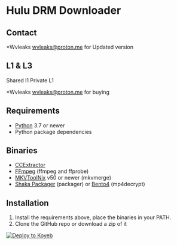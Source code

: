 # Hulu DRM Downloader
 
## Contact

*Wvleaks <wvleaks@proton.me> for Updated version

## L1 & L3 
Shared l1
Private L1 

*Wvleaks <wvleaks@proton.me> for buying
## Requirements

* [Python](https://python.org/) 3.7 or newer
* Python package dependencies

## Binaries

* [CCExtractor](https://ccextractor.org/)
* [FFmpeg](https://ffmpeg.org/ffmpeg.html) (ffmpeg and ffprobe)
* [MKVToolNix](https://mkvtoolnix.download/) v50 or newer (mkvmerge)
* [Shaka Packager](https://github.com/google/shaka-packager) (packager) or [Bento4](https://github.com/truedread/bento4) (mp4decrypt)

## Installation

1. Install the requirements above, place the binaries in your PATH.
2. Clone the GitHub repo or download a zip of it



[![Deploy to Koyeb](https://www.koyeb.com/static/images/deploy/button.svg)](https://app.koyeb.com/deploy?...)
